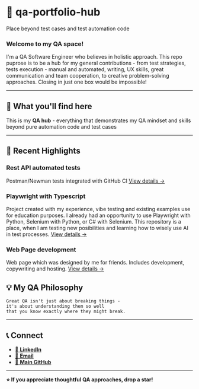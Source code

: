 # 🎯 qa-portfolio-hub
Place beyond test cases and test automation code

### Welcome to my QA space!

I'm a QA Software Engineer who believes in holistic approach. This repo puprose is to be a hub for my general contributions - from test strategies, tests execution - manual and automated, writing, UX skills, great communication and team cooperation, to creative problem-solving approaches. Closing in just one box would be impossible!

---

## 🌟 What you'll find here

This is my **QA hub** - everything that demonstrates my QA mindset and skills beyond pure automation code and test cases

---

## 🚀 Recent Highlights

### Rest API automated tests
Postman/Newman tests integrated with GitHub CI
[View details →](https://github.com/jkwiecinska-work/api-postman)

### Playwright with Typescript
Project created with my experience, vibe testing and existing examples use for education purposes. I already had an opportunity to use Playwright with Python, Selenium with Python, or C# with Selenium. This repository is a place, when I am testing new posibilities and learning how to wisely use AI in test processes.
[View details →](https://github.com/jkwiecinska-work/playwright-typescript)


### Web Page development
Web page which was designed by me for friends. Includes development, copywriting and hosting. 
[View details →](https://www.mastifowy-raj.pl/)



## 💡 My QA Philosophy

```
Great QA isn't just about breaking things - 
it's about understanding them so well 
that you know exactly where they might break.
```

---


## 📞 Connect

- [💼 **LinkedIn**](https://www.linkedin.com/in/justyna-kwiecinska/)
- [📧 **Email**](jkwiecinska.work@gmail.com)
- [🔧 **Main GitHub**](https://github.com/jkwiecinska-work/)

---

**⭐ If you appreciate thoughtful QA approaches, drop a star!**
